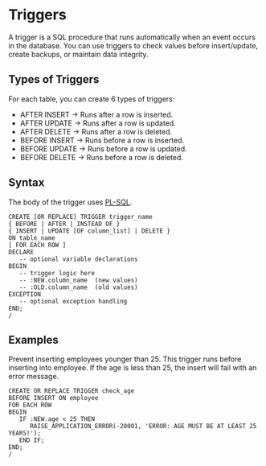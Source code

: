 # Triggers

A trigger is a SQL procedure that runs automatically when an event occurs in the database. You can use triggers to check values before insert/update, create backups, or maintain data integrity.

## Types of Triggers

For each table, you can create 6 types of triggers:

- AFTER INSERT → Runs after a row is inserted.
- AFTER UPDATE → Runs after a row is updated.
- AFTER DELETE → Runs after a row is deleted.
- BEFORE INSERT → Runs before a row is inserted.
- BEFORE UPDATE → Runs before a row is updated.
- BEFORE DELETE → Runs before a row is deleted.

## Syntax

The body of the trigger uses [PL-SQL](PlSql.md).

```
CREATE [OR REPLACE] TRIGGER trigger_name
{ BEFORE | AFTER | INSTEAD OF }
{ INSERT | UPDATE [OF column_list] | DELETE }
ON table_name
[ FOR EACH ROW ]
DECLARE
   -- optional variable declarations
BEGIN
   -- trigger logic here
   -- :NEW.column_name  (new values)
   -- :OLD.column_name  (old values)
EXCEPTION
   -- optional exception handling
END;
/
```

## Examples

Prevent inserting employees younger than 25. This trigger runs before inserting into employee. If the age is less than 25, the insert will fail with an error message.

```
CREATE OR REPLACE TRIGGER check_age
BEFORE INSERT ON employee
FOR EACH ROW
BEGIN
   IF :NEW.age < 25 THEN
      RAISE_APPLICATION_ERROR(-20001, 'ERROR: AGE MUST BE AT LEAST 25 YEARS!');
   END IF;
END;
/
```
